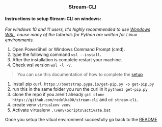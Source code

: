 ### <div align='center'>Stream-CLI</div>

#### Instructions to setup Stream-CLI on windows:
*For windows 10 and 11 users, It's highly recommended to use [Wondows WSL], cause many of the tutorials for Python are written for Linux environments.*

1. Open PowerShell or Windows Command Prompt (cmd).
2. type the following command `wsl --install`.
3. After the installation is complete restart your machine.
4. Check wsl version `wsl -l -v`.

> You can use this documentation of how to complete the [setup]

1. Install pip `curl https://bootstrap.pypa.io/get-pip.py -o get-pip.py`
2. run this in the same folder you run the curl in it `python3 get-pip.py`
3. clone the repo if you aren't already `git clone https://github.com/redelka00/stream-cli` and `cd stream-cli`.
4. create venv `virtualenv venv`.
5. Activate virtualenv `.\venv\Scripts\activate.bat`

Once you setup the vitual environment succesfully go back to the [README]


<!-- Links -->
[Wondows WSL]: https://docs.microsoft.com/en-us/windows/wsl/
[setup]: https://www.liquidweb.com/kb/how-to-setup-a-python-virtual-environment-on-windows-10/
[README]: https://github.com/redelka00/stream-cli
